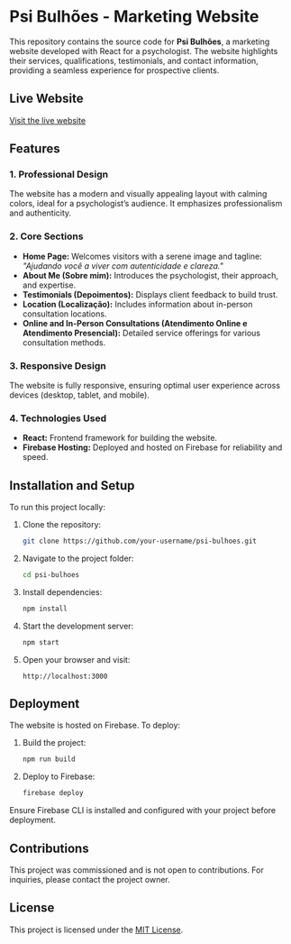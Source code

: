 # Psi Bulhões - Marketing Website

This repository contains the source code for **Psi Bulhões**, a marketing website developed with React for a psychologist. The website highlights their services, qualifications, testimonials, and contact information, providing a seamless experience for prospective clients.

## Live Website

[Visit the live website](https://psibulhoes.web.app/)

## Features

### 1. **Professional Design**

The website has a modern and visually appealing layout with calming colors, ideal for a psychologist’s audience. It emphasizes professionalism and authenticity.

### 2. **Core Sections**

- **Home Page:** Welcomes visitors with a serene image and tagline: _"Ajudando você a viver com autenticidade e clareza."_
- **About Me (Sobre mim):** Introduces the psychologist, their approach, and expertise.
- **Testimonials (Depoimentos):** Displays client feedback to build trust.
- **Location (Localização):** Includes information about in-person consultation locations.
- **Online and In-Person Consultations (Atendimento Online e Atendimento Presencial):** Detailed service offerings for various consultation methods.

### 3. **Responsive Design**

The website is fully responsive, ensuring optimal user experience across devices (desktop, tablet, and mobile).

### 4. **Technologies Used**

- **React:** Frontend framework for building the website.
- **Firebase Hosting:** Deployed and hosted on Firebase for reliability and speed.

## Installation and Setup

To run this project locally:

1. Clone the repository:

   ```bash
   git clone https://github.com/your-username/psi-bulhoes.git
   ```

2. Navigate to the project folder:

   ```bash
   cd psi-bulhoes
   ```

3. Install dependencies:

   ```bash
   npm install
   ```

4. Start the development server:

   ```bash
   npm start
   ```

5. Open your browser and visit:
   ```
   http://localhost:3000
   ```

## Deployment

The website is hosted on Firebase. To deploy:

1. Build the project:

   ```bash
   npm run build
   ```

2. Deploy to Firebase:
   ```bash
   firebase deploy
   ```

Ensure Firebase CLI is installed and configured with your project before deployment.

## Contributions

This project was commissioned and is not open to contributions. For inquiries, please contact the project owner.

## License

This project is licensed under the [MIT License](LICENSE).
